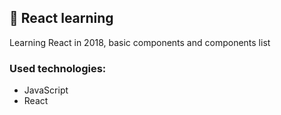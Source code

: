 ## :book: React learning

Learning React in 2018, basic components and components list

### Used technologies:
* JavaScript
* React


